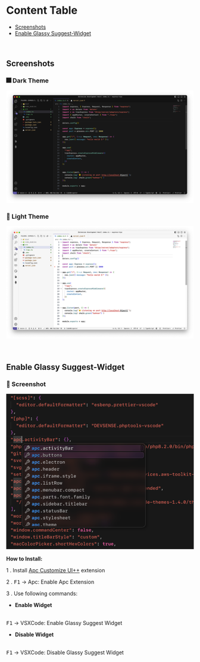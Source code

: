 # Content Table

- [Screenshots](#screenshots)
- [Enable Glassy Suggest-Widget](#enable-glassy-suggest-widget)

<br/>

## Screenshots
### 🎆 Dark Theme
![image](./images/screenshot-dark.png) 

### 🌅 Light Theme
![image](./images/screenshot-light.png)

<br/>

## Enable Glassy Suggest-Widget
### 🍷 Screenshot

![image](./images/glassy-suggest-widget.png)

**How to Install:**

1 . Install [Apc Customize UI++](https://marketplace.visualstudio.com/items?itemName=drcika.apc-extension) extension 

2 . <kbd>F1</kbd> → Apc: Enable Apc Extension
 
3 . Use following commands:

 - **Enable Widget**
<br/>
<kbd>F1</kbd> → VSXCode: Enable Glassy Suggest Widget

- **Disable Widget**
<br/>
<kbd>F1</kbd> → VSXCode: Disable Glassy Suggest Widget